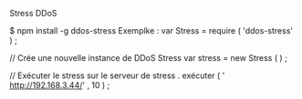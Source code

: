 Stress DDoS

$ npm install -g ddos-stress
Exemplke : var  Stress  =  require ( 'ddos-stress' ) ;

// Crée une nouvelle instance de DDoS Stress 
var  stress  =  new  Stress ( ) ;

// Exécuter le stress sur le serveur de 
stress . exécuter ( ' http://192.168.3.44/' , 10 ) ;

